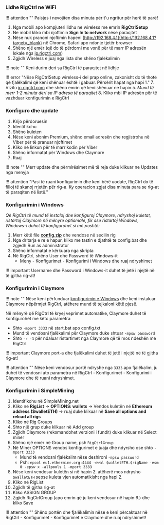 ### Lidhe RigCtrl ne WiFi

!!! attention ""
    Paisjes i nevojiten disa minuta për t'u ngritur për herë të parë!

1. Nga mobili apo kompjuteri lidhu ne wireless me emrin **RigCtrlSetup**
2. Ne mobil kliko mbi njoftimin **Sign In to network** nëse paraqitet
4. Nëse nuk pranoni njoftimin hapeni [http://192.168.4.1](http://192.168.4.1?target=_blank) në Chrome, Safari apo ndonje tjetër browser
5. Shëno një emër (që do të përdorni me vonë për të marr IP adresën lokale nga  [ip.rigctrl.com](https://ip.rigctrl.com?target=_blank))
6. Zgjidh Wireless e juaj nga lista dhe shëno fjalëkalimin

!!! note ""
    Keni durim deri sa RigCtrl të paraqitet në lidhje

!!! error "Nëse RigCtrlSetup wireless-i del prap online, zakonisht do të thotë që fjalëkalimi që keni shënuar është i gabuar. Përsërit hapat nga hapi 1."
7. Vizito [ip.rigctrl.com](https://ip.rigctrl.com?target=_blank) dhe shëno emrin që keni shënuar ne hapin 5. _Mund të merr 1-2 minuta deri sa IP adresa të paraqitet_
8. Kliko mbi IP adresën për të vazhduar konfigurimin e RigCtrl

### Konfiguro dhe update

1. Krijo përdoruesin
2. Identifikohu
3. Shëno kuleten
4. Nëse keni abonim Premium, shëno email adresën dhe regjistrohu në Viber për të pranuar njoftimet
5. Kliko në linkun për të marr kodin për Viber
6. Shëno informatat për Windows dhe Claymore
7. Ruaj

!!! note ""
    Merr update dhe përmirësimet më të reja duke klikuar ne Updates nga menyja

!!! attention "Pasi të ruani konfigurimin dhe keni bërë uodate, RigCtrl do të filloj të skanoj rrjetën për rig-a. Ky operacion zgjat disa minuta para se rig-at të paraqiten në listë."

### Konfigurimin i Windows

_Që RigCtrl të mund të instaloj dhe konfiguroj Claymore, ndryshoj kuletat, ristartoj Claymore në mënyre optiomale, fik ose ristartoj Windows, Windows-i duhet të konfigurohet si më poshtë:_

1. Merr këtë file **[config.zip](https://rigctrl.com/dl/config.zip?target=_blank)** dhe vendose në secilin rig
3. Nga dritarja e re e hapur, kliko me tastin e djathtë te config.bat dhe zgjedh Run as administrator
4. Shëno informatat e kërkuara nga skripta
5. Në RigCtrl, shëno User dhe Password të Windows-it
    - Meny - Konfigurimet - Konfigurimi i Windows dhe ruaj ndryshimet

!!! important
    Username dhe Password i Windows-it duhet të jetë i njejtë në të gjitha rig-at!

### Konfigurimin i Claymore

!!! note ""
    Nëse keni përfunduar [konfigurimin e Windows](/sq/installation#konfigurimin-i-windows) dhe keni instaluar Claymore nëpërmjet RigCtrl, atëhere mund të tejkaloni këtë pjesë.

Në mënyrë që RigCtrl të kryej veprimet automatike, Claymore duhet të konfigurohet me këto parametra:

- Shto `-mport 3333` në start.bat apo config.txt
- Mund të vendosni fjalëkalimi për Claymore duke shtuar `-mpsw password`
- Shto `-r -1` për ndaluar ristartimet nga Claymore që të mos ndeshën me RigCtrl

!!! important
    Claymore port-a dhe fjalëkalimi duhet të jetë i njejtë në të gjitha rig-at!

!!! attention ""
    Nëse keni vendosur portë ndryshe nga `3333` apo fjalëkalim, ju duhet të vendosni ato parametra në RigCtrl - Konfigurimet - Konfigurimi i Claymore dhe të ruani ndryshimet.

### Konfigurimin i SimpleMining

1. Identifikohu në SimpleMining.net
2. Kliko në **RigList** -> **OPTIONS: wallets** -> Vendos kuletën në **Ethereum address ($walletETH)** -> ruaj duke klikuar në **Save all options and reload all rigs**
3. Kliko në Rig Groups
4. Shto një grup duke klikuar në Add group
5. Zgjidh Claymore (rekomandohet verzioni i fundit) duke klikuar në Select miner
6. Shëno një emër në Group name, psh `RigCtrlGroup`
7. Në Miner OPTIONS vendos konfigurimet e juaja dhe ndyrsho ose shto `-mport 3333`
    - Mund të vendosni fjalëkalim nëse deshironi `-mpsw password`
    - Psh: `epool eu1.ethermine.org:4444 -ewal $walletETH.$rigName -esm 0 -epsw x -allpools 1 -mport 3333`
8. Nëse keni vendosur kuletën si në hapin 2. atëherë mos ndrysho `$walletETH` sepse kuleta vjen automatikisht nga hapi 2.
9. Kliko në RigList
10. Zgjidh të gjitha rig-at
11. Kliko ASSIGN GROUP
12. Zgjidh RigCtrlGroup (apo emrin që ju keni vendosur në hapin 6.) dhe kliko Save

!!! attention ""
    Shëno portën dhe fjalëkalimin nëse e keni përcaktuar në RigCtrl - Konfigurimet - Konfigurimet e Claymore dhe ruaj ndryshimet!